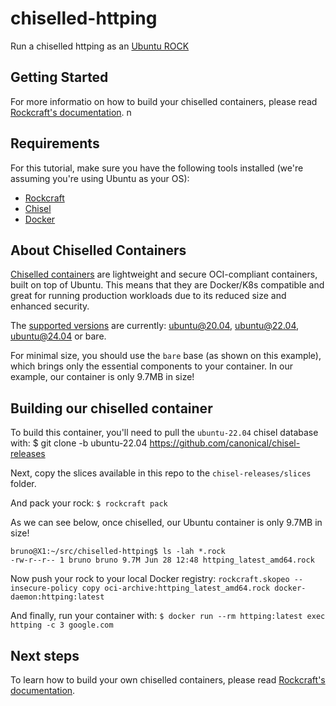 # chiselled-httping
Run a chiselled httping as an [Ubuntu ROCK](https://ubuntu.com/server/docs/about-rock-images)

## Getting Started
For more informatio on how to build your chiselled containers, please read [Rockcraft's documentation](https://documentation.ubuntu.com/rockcraft/en/latest/).
n
## Requirements
For this tutorial, make sure you have the following tools installed (we're assuming you're using Ubuntu as your OS):
- [Rockcraft](https://snapcraft.io/rockcraft)
- [Chisel](https://snapcraft.io/chisel)
- [Docker](https://snapcraft.io/docker)

## About Chiselled Containers
[Chiselled containers](https://github.com/canonical/chisel/) are lightweight and secure OCI-compliant containers, built on top of Ubuntu. This means that they are Docker/K8s compatible and great for running production workloads due to its reduced size and enhanced security.

The [supported versions](https://documentation.ubuntu.com/rockcraft/en/latest/reference/rockcraft.yaml/#base) are currently: ubuntu@20.04, ubuntu@22.04, ubuntu@24.04 or bare.

For minimal size, you should use the `bare` base (as shown on this example), which brings only the essential components to your container. In our example, our container is only 9.7MB in size!

## Building our chiselled container
To build this container, you'll need to pull the `ubuntu-22.04` chisel database with:
$ git clone -b ubuntu-22.04 https://github.com/canonical/chisel-releases

Next, copy the slices available in this repo to the `chisel-releases/slices` folder.

And pack your rock:
`$ rockcraft pack`


As we can see below, once chiselled, our Ubuntu container is only 9.7MB in size!
```
bruno@X1:~/src/chiselled-httping$ ls -lah *.rock
-rw-r--r-- 1 bruno bruno 9.7M Jun 28 12:48 httping_latest_amd64.rock
```

Now push your rock to your local Docker registry:
`rockcraft.skopeo --insecure-policy copy oci-archive:httping_latest_amd64.rock docker-daemon:httping:latest`

And finally, run your container with:
`$ docker run --rm httping:latest exec httping -c 3 google.com`


## Next steps
To learn how to build your own chiselled containers, please read [Rockcraft's documentation](https://documentation.ubuntu.com/rockcraft/en/latest/).


